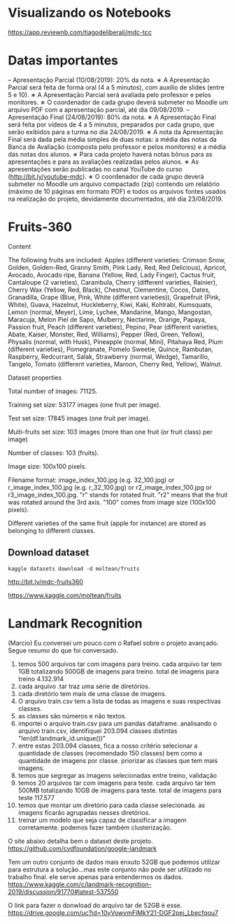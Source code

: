 # Visualizando os Notebooks
https://app.reviewnb.com/tiagodeliberali/mdc-tcc


# Datas importantes
– Apresentação Parcial (10/08/2019): 20% da nota.
∗ A Apresentação Parcial será feita de forma oral (4 a 5 minutos), com auxílio de slides (entre 5 e 10).
∗ A Apresentação Parcial será avaliada pelo professor e pelos monitores.
∗ O coordenador de cada grupo deverá submeter no Moodle um arquivo PDF com a apresentação
parcial, até dia 09/08/2019.
– Apresentação Final (24/08/2019): 80% da nota.
∗ A Apresentação Final será feita por vídeos de 4 a 5 minutos, preparados por cada grupo, que serão
exibidos para a turma no dia 24/08/2019.
∗ A nota da Apresentação Final será dada pela média simples de duas notas: a média das notas da
Banca de Avaliação (composta pelo professor e pelos monitores) e a média das notas dos alunos.
∗ Para cada projeto haverá notas bônus para as apresentações e para as avaliações realizadas pelos
alunos.
∗ As apresentações serão publicadas no canal YouTube do curso (http://bit.ly/youtube-mdc).
∗ O coordenador de cada grupo deverá submeter no Moodle um arquivo compactado (zip) contendo
um relatório (máximo de 10 páginas em formato PDF) e todos os arquivos fontes usados na realização
do projeto, devidamente documentados, até dia 23/08/2019.

# Fruits-360
Content

The following fruits are included: Apples (different varieties: Crimson Snow, Golden, Golden-Red, Granny Smith, Pink Lady, Red, Red Delicious), Apricot, Avocado, Avocado ripe, Banana (Yellow, Red, Lady Finger), Cactus fruit, Cantaloupe (2 varieties), Carambula, Cherry (different varieties, Rainier), Cherry Wax (Yellow, Red, Black), Chestnut, Clementine, Cocos, Dates, Granadilla, Grape (Blue, Pink, White (different varieties)), Grapefruit (Pink, White), Guava, Hazelnut, Huckleberry, Kiwi, Kaki, Kohlrabi, Kumsquats, Lemon (normal, Meyer), Lime, Lychee, Mandarine, Mango, Mangostan, Maracuja, Melon Piel de Sapo, Mulberry, Nectarine, Orange, Papaya, Passion fruit, Peach (different varieties), Pepino, Pear (different varieties, Abate, Kaiser, Monster, Red, Williams), Pepper (Red, Green, Yellow), Physalis (normal, with Husk), Pineapple (normal, Mini), Pitahaya Red, Plum (different varieties), Pomegranate, Pomelo Sweetie, Quince, Rambutan, Raspberry, Redcurrant, Salak, Strawberry (normal, Wedge), Tamarillo, Tangelo, Tomato (different varieties, Maroon, Cherry Red, Yellow), Walnut.

Dataset properties

Total number of images: 71125.

Training set size: 53177 images (one fruit per image).

Test set size: 17845 images (one fruit per image).

Multi-fruits set size: 103 images (more than one fruit (or fruit class) per image)

Number of classes: 103 (fruits).

Image size: 100x100 pixels.

Filename format: image_index_100.jpg (e.g. 32_100.jpg) or r_image_index_100.jpg (e.g. r_32_100.jpg) or r2_image_index_100.jpg or r3_image_index_100.jpg. "r" stands for rotated fruit. "r2" means that the fruit was rotated around the 3rd axis. "100" comes from image size (100x100 pixels).

Different varieties of the same fruit (apple for instance) are stored as belonging to different classes.

## Download dataset
`kaggle datasets download -d moltean/fruits`

http://bit.ly/mdc-fruits360

https://www.kaggle.com/moltean/fruits


# Landmark Recognition
(Marcio)
Eu conversei um pouco com o Rafael sobre o projeto avançado. Segue resumo do que foi conversado.


1. temos 500 arquivos tar com imagens para treino. cada arquivo tar tem 1GB totalizando 500GB de imagens para treino. total de imagens para treino 4.132.914
2. cada arquivo .tar traz uma série de diretórios.
3. cada diretório tem mais de uma classe de imagens.
4. O arquivo train.csv tem a lista de todas as imagens e suas respectivas classes.
5. as classes são números e não textos.
6. importei o arquivo train.csv para um pandas dataframe. analisando o arquivo train.csv, identifiquei 203.094 classes distintas "len(df.landmark_id.unique())"
7. entre estas 203.094 classes, fica a nosso critério selecionar a quantidade de classes (recomendado 150 classes) bem como a quantidade de imagens por classe. priorizar as classes que tem mais imagens.
8. temos que segregar as imagens selecionadas entre treino, validação
9. temos 20 arquivos tar com imagens para teste. cada arquivo tar tem 500MB totalizando 10GB de imagens para teste. total de imagens para teste 117.577
10. temos que montar um diretório para cada classe selecionada. as imagens ficarão agrupadas nesses diretórios.
11. treinar um modelo que seja capaz de classificar a imagem corretamente. podemos fazer também clusterização.

O site abaixo detalha bem o dataset deste projeto.
https://github.com/cvdfoundation/google-landmark


Tem um outro conjunto de dados mais enxuto 52GB que podemos utilizar para estrutura a solução...mas este conjunto não pode ser utilizado no trabalho final. ele serve apenas para entendermos os dados.
https://www.kaggle.com/c/landmark-recognition-2019/discussion/91770#latest-537550

O link para fazer o donwload do arquivo tar de 52GB é esse.
https://drive.google.com/uc?id=10yVowvmFjMkY21-DGF2pej_Lbecfqou7
